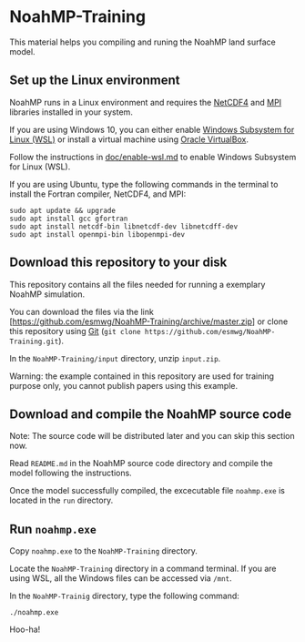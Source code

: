 # NoahMP-Training

This material helps you compiling and runing the NoahMP land surface model.

## Set up the Linux environment

NoahMP runs in a Linux environment and requires the [NetCDF4](https://www.unidata.ucar.edu/software/netcdf/) and [MPI](https://en.wikipedia.org/wiki/Message_Passing_Interface) libraries installed in your system.

If you are using Windows 10, you can either enable [Windows Subsystem for Linux (WSL)](https://docs.microsoft.com/en-us/windows/wsl/about) or install a virtual machine using [Oracle VirtualBox](https://www.virtualbox.org).

Follow the instructions in [doc/enable-wsl.md](doc/enable-wsl.md) to enable Windows Subsystem for Linux (WSL). 

If you are using Ubuntu, type the following commands in the terminal to install the Fortran compiler, NetCDF4, and MPI:
```
sudo apt update && upgrade
sudo apt install gcc gfortran
sudo apt install netcdf-bin libnetcdf-dev libnetcdff-dev
sudo apt install openmpi-bin libopenmpi-dev
```

## Download this repository to your disk

This repository contains all the files needed for running a exemplary NoahMP simulation.

You can download the files via the link [https://github.com/esmwg/NoahMP-Training/archive/master.zip] or clone this repository using [Git](https://git-scm.com/) (`git clone https://github.com/esmwg/NoahMP-Training.git`).

In the `NoahMP-Training/input` directory, unzip `input.zip`.

Warning: the example contained in this repository are used for training purpose only, you cannot publish papers using this example.

## Download and compile the NoahMP source code

Note: The source code will be distributed later and you can skip this section now.

Read `README.md` in the NoahMP source code directory and compile the model following the instructions.

Once the model successfully compiled, the excecutable file `noahmp.exe` is located in the `run` directory.


## Run `noahmp.exe`

Copy `noahmp.exe` to the `NoahMP-Training` directory.

Locate the `NoahMP-Training` directory in a command terminal. If you are using WSL, all the Windows files can be accessed via `/mnt`.

In the `NoahMP-Trainig` directory, type the following command:
```
./noahmp.exe
```

Hoo-ha!
